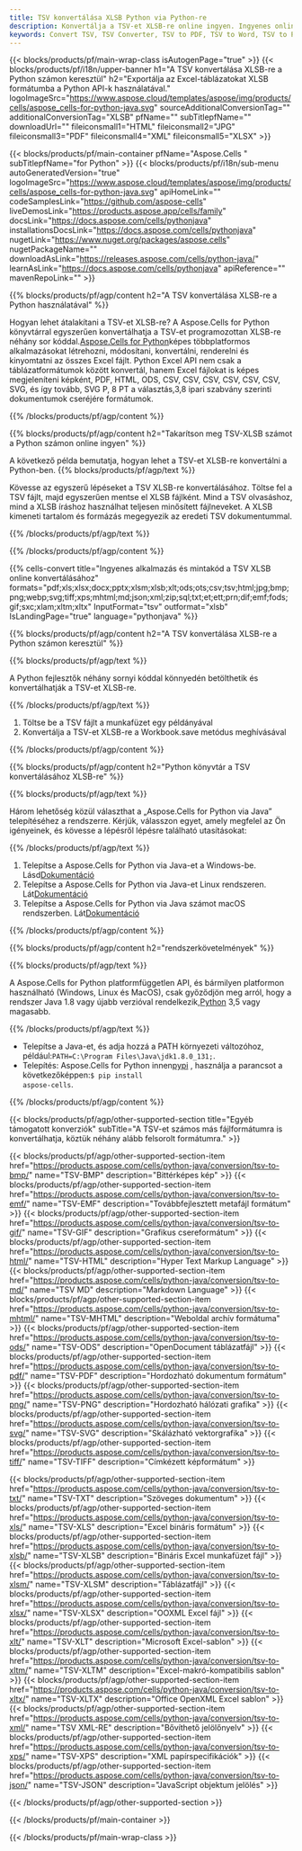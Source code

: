 ```yaml
---
title: TSV konvertálása XLSB Python via Python-re
description: Konvertálja a TSV-et XLSB-re online ingyen. Ingyenes online TSV-XLSB konverter. Python TSV - XLSB. TSV - XLSB a Python számon keresztül.
keywords: Convert TSV, TSV Converter, TSV to PDF, TSV to Word, TSV to PPT, TSV to Image
---
```

{{< blocks/products/pf/main-wrap-class isAutogenPage="true" >}}
{{< blocks/products/pf/i18n/upper-banner h1="A TSV konvertálása XLSB-re a Python számon keresztül" h2="Exportálja az Excel-táblázatokat XLSB formátumba a Python API-k használatával." logoImageSrc="https://www.aspose.cloud/templates/aspose/img/products/cells/aspose_cells-for-python-java.svg" sourceAdditionalConversionTag="" additionalConversionTag="XLSB" pfName="" subTitlepfName="" downloadUrl="" fileiconsmall1="HTML" fileiconsmall2="JPG" fileiconsmall3="PDF" fileiconsmall4="XML" fileiconsmall5="XLSX" >}}

{{< blocks/products/pf/main-container pfName="Aspose.Cells " subTitlepfName="for Python" >}}
{{< blocks/products/pf/i18n/sub-menu autoGeneratedVersion="true" logoImageSrc="https://www.aspose.cloud/templates/aspose/img/products/cells/aspose_cells-for-python-java.svg" apiHomeLink="" codeSamplesLink="https://github.com/aspose-cells" liveDemosLink="https://products.aspose.app/cells/family" docsLink="https://docs.aspose.com/cells/pythonjava" installationsDocsLink="https://docs.aspose.com/cells/pythonjava" nugetLink="https://www.nuget.org/packages/aspose.cells" nugetPackageName="" downloadAsLink="https://releases.aspose.com/cells/python-java/" learnAsLink="https://docs.aspose.com/cells/pythonjava" apiReference="" mavenRepoLink="" >}}


{{% blocks/products/pf/agp/content h2="A TSV konvertálása XLSB-re a Python használatával" %}}

Hogyan lehet átalakítani a TSV-et XLSB-re? A Aspose.Cells for Python könyvtárral egyszerűen konvertálhatja a TSV-et programozottan XLSB-re néhány sor kóddal.[Aspose.Cells for Python](https://pypi.org/project/aspose-cells)képes többplatformos alkalmazásokat létrehozni, módosítani, konvertálni, renderelni és kinyomtatni az összes Excel fájlt. Python Excel API nem csak a táblázatformátumok között konvertál, hanem Excel fájlokat is képes megjeleníteni képként, PDF, HTML, ODS, CSV, CSV, CSV, CSV, CSV, CSV, SVG, és így tovább, SVG P, 8 PT a választás,3,8 ipari szabvány szerinti dokumentumok cseréjére formátumok.
 
{{% /blocks/products/pf/agp/content %}}

{{% blocks/products/pf/agp/content h2="Takarítson meg TSV-XLSB számot a Python számon online ingyen" %}}

A következő példa bemutatja, hogyan lehet a TSV-et XLSB-re konvertálni a Python-ben.
{{% blocks/products/pf/agp/text %}}

Kövesse az egyszerű lépéseket a TSV XLSB-re konvertálásához. Töltse fel a TSV fájlt, majd egyszerűen mentse el XLSB fájlként. Mind a TSV olvasáshoz, mind a XLSB íráshoz használhat teljesen minősített fájlneveket. A XLSB kimeneti tartalom és formázás megegyezik az eredeti TSV dokumentummal.

{{% /blocks/products/pf/agp/text %}}

{{% /blocks/products/pf/agp/content %}}

{{% cells-convert title="Ingyenes alkalmazás és mintakód a TSV XLSB online konvertálásához" formats="pdf;xls;xlsx;docx;pptx;xlsm;xlsb;xlt;ods;ots;csv;tsv;html;jpg;bmp;png;webp;svg;tiff;xps;mhtml;md;json;xml;zip;sql;txt;et;ett;prn;dif;emf;fods;gif;sxc;xlam;xltm;xltx" InputFormat="tsv" outformat="xlsb" IsLandingPage="true" language="pythonjava" %}}

{{% blocks/products/pf/agp/content h2="A TSV konvertálása XLSB-re a Python számon keresztül" %}}

{{% blocks/products/pf/agp/text %}}

 A Python fejlesztők néhány sornyi kóddal könnyedén betölthetik és konvertálhatják a TSV-et XLSB-re.

{{% /blocks/products/pf/agp/text %}}

1.  Töltse be a TSV fájlt a munkafüzet egy példányával
1.  Konvertálja a TSV-et XLSB-re a Workbook.save metódus meghívásával

{{% /blocks/products/pf/agp/content %}}

{{% blocks/products/pf/agp/content h2="Python könyvtár a TSV konvertálásához XLSB-re" %}}

{{% blocks/products/pf/agp/text %}}

Három lehetőség közül választhat a „Aspose.Cells for Python via Java” telepítéséhez a rendszerre. Kérjük, válasszon egyet, amely megfelel az Ön igényeinek, és kövesse a lépésről lépésre található utasításokat:

{{% /blocks/products/pf/agp/text %}}

1.  Telepítse a Aspose.Cells for Python via Java-et a Windows-be. Lásd[Dokumentáció](https://docs.aspose.com/cells/python-java/getting-started/#windows)
1.  Telepítse a Aspose.Cells for Python via Java-et Linux rendszeren. Lát[Dokumentáció](https://docs.aspose.com/cells/python-java/getting-started/#linux)
1.  Telepítse a Aspose.Cells for Python via Java számot macOS rendszerben. Lát[Dokumentáció](https://docs.aspose.com/cells/python-java/getting-started/#macos)

{{% /blocks/products/pf/agp/content %}}

{{% blocks/products/pf/agp/content h2="rendszerkövetelmények" %}}

{{% blocks/products/pf/agp/text %}}

 A Aspose.Cells for Python platformfüggetlen API, és bármilyen platformon használható (Windows, Linux és MacOS), csak győződjön meg arról, hogy a rendszer Java 1.8 vagy újabb verzióval rendelkezik,[Python](https://www.python.org/downloads/) 3,5 vagy magasabb.
 
{{% /blocks/products/pf/agp/text %}}

-  Telepítse a Java-et, és adja hozzá a PATH környezeti változóhoz, például:<code>PATH=C:\Program Files\Java\jdk1.8.0_131;</code>.
- Telepítés: Aspose.Cells for Python innen<a href="https://pypi.org/project/aspose-cells/">pypi</a> , használja a parancsot a következőképpen:<code>$ pip install aspose-cells</code>.

{{% /blocks/products/pf/agp/content %}}


{{< blocks/products/pf/agp/other-supported-section title="Egyéb támogatott konverziók" subTitle="A TSV-et számos más fájlformátumra is konvertálhatja, köztük néhány alább felsorolt formátumra." >}}

{{< blocks/products/pf/agp/other-supported-section-item href="https://products.aspose.com/cells/python-java/conversion/tsv-to-bmp/" name="TSV-BMP" description="Bittérképes kép" >}}
{{< blocks/products/pf/agp/other-supported-section-item href="https://products.aspose.com/cells/python-java/conversion/tsv-to-emf/" name="TSV-EMF" description="Továbbfejlesztett metafájl formátum" >}}
{{< blocks/products/pf/agp/other-supported-section-item href="https://products.aspose.com/cells/python-java/conversion/tsv-to-gif/" name="TSV-GIF" description="Grafikus csereformátum" >}}
{{< blocks/products/pf/agp/other-supported-section-item href="https://products.aspose.com/cells/python-java/conversion/tsv-to-html/" name="TSV-HTML" description="Hyper Text Markup Language" >}}
{{< blocks/products/pf/agp/other-supported-section-item href="https://products.aspose.com/cells/python-java/conversion/tsv-to-md/" name="TSV MD" description="Markdown Language" >}}
{{< blocks/products/pf/agp/other-supported-section-item href="https://products.aspose.com/cells/python-java/conversion/tsv-to-mhtml/" name="TSV-MHTML" description="Weboldal archív formátuma" >}}
{{< blocks/products/pf/agp/other-supported-section-item href="https://products.aspose.com/cells/python-java/conversion/tsv-to-ods/" name="TSV-ODS" description="OpenDocument táblázatfájl" >}}
{{< blocks/products/pf/agp/other-supported-section-item href="https://products.aspose.com/cells/python-java/conversion/tsv-to-pdf/" name="TSV-PDF" description="Hordozható dokumentum formátum" >}}
{{< blocks/products/pf/agp/other-supported-section-item href="https://products.aspose.com/cells/python-java/conversion/tsv-to-png/" name="TSV-PNG" description="Hordozható hálózati grafika" >}}
{{< blocks/products/pf/agp/other-supported-section-item href="https://products.aspose.com/cells/python-java/conversion/tsv-to-svg/" name="TSV-SVG" description="Skálázható vektorgrafika" >}}
{{< blocks/products/pf/agp/other-supported-section-item href="https://products.aspose.com/cells/python-java/conversion/tsv-to-tiff/" name="TSV-TIFF" description="Címkézett képformátum" >}}

{{< blocks/products/pf/agp/other-supported-section-item href="https://products.aspose.com/cells/python-java/conversion/tsv-to-txt/" name="TSV-TXT" description="Szöveges dokumentum" >}}
{{< blocks/products/pf/agp/other-supported-section-item href="https://products.aspose.com/cells/python-java/conversion/tsv-to-xls/" name="TSV-XLS" description="Excel bináris formátum" >}}
{{< blocks/products/pf/agp/other-supported-section-item href="https://products.aspose.com/cells/python-java/conversion/tsv-to-xlsb/" name="TSV-XLSB" description="Bináris Excel munkafüzet fájl" >}}
{{< blocks/products/pf/agp/other-supported-section-item href="https://products.aspose.com/cells/python-java/conversion/tsv-to-xlsm/" name="TSV-XLSM" description="Táblázatfájl" >}}
{{< blocks/products/pf/agp/other-supported-section-item href="https://products.aspose.com/cells/python-java/conversion/tsv-to-xlsx/" name="TSV-XLSX" description="OOXML Excel fájl" >}}
{{< blocks/products/pf/agp/other-supported-section-item href="https://products.aspose.com/cells/python-java/conversion/tsv-to-xlt/" name="TSV-XLT" description="Microsoft Excel-sablon" >}}
{{< blocks/products/pf/agp/other-supported-section-item href="https://products.aspose.com/cells/python-java/conversion/tsv-to-xltm/" name="TSV-XLTM" description="Excel-makró-kompatibilis sablon" >}}
{{< blocks/products/pf/agp/other-supported-section-item href="https://products.aspose.com/cells/python-java/conversion/tsv-to-xltx/" name="TSV-XLTX" description="Office OpenXML Excel sablon" >}}
{{< blocks/products/pf/agp/other-supported-section-item href="https://products.aspose.com/cells/python-java/conversion/tsv-to-xml/" name="TSV XML-RE" description="Bővíthető jelölőnyelv" >}}
{{< blocks/products/pf/agp/other-supported-section-item href="https://products.aspose.com/cells/python-java/conversion/tsv-to-xps/" name="TSV-XPS" description="XML papírspecifikációk" >}}
{{< blocks/products/pf/agp/other-supported-section-item href="https://products.aspose.com/cells/python-java/conversion/tsv-to-json/" name="TSV-JSON" description="JavaScript objektum jelölés" >}}

{{< /blocks/products/pf/agp/other-supported-section >}}

{{< /blocks/products/pf/main-container >}}
    
{{< /blocks/products/pf/main-wrap-class >}}
